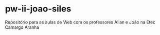 # pw-ii-joao-siles
Repositório para as aulas de Web com os professores Allan e João na Etec Camargo Aranha
